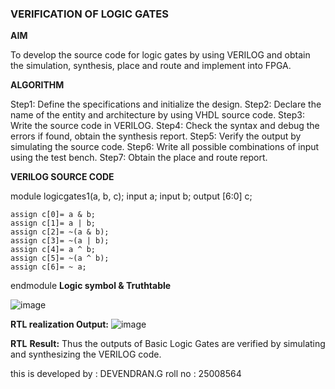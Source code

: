 ### VERIFICATION OF LOGIC GATES

**AIM**

To develop the source code for logic gates by using VERILOG and obtain the simulation, synthesis, place and route and implement into FPGA.

**ALGORITHM**

Step1: Define the specifications and initialize the design.
Step2: Declare the name of the entity and architecture by using VHDL source code.
Step3: Write the source code in VERILOG.
Step4: Check the syntax and debug the errors if found, obtain the synthesis report.
Step5: Verify the output by simulating the source code.
Step6: Write all possible combinations of input using the test bench.
Step7: Obtain the place and route report. 


**VERILOG SOURCE CODE**

module logicgates1(a, b, c);
    input a;
    input b;
    output  [6:0] c;

	assign c[0]= a & b;
	assign c[1]= a | b;
	assign c[2]= ~(a & b);
	assign c[3]= ~(a | b);
	assign c[4]= a ^ b;
	assign c[5]= ~(a ^ b);
	assign c[6]= ~ a;

endmodule
**Logic symbol & Truthtable**

![image ](https://github.com/user-attachments/assets/92c7ea18-597f-4c83-936d-c52e162274e0)

**RTL realization Output:** 
![image ](https://github.com/user-attachments/assets/11f6f1a2-15f8-4a08-8a69-14151d8819bb)

**RTL**
**Result:**
Thus the outputs of Basic Logic Gates are verified by simulating and synthesizing the VERILOG code.


this is developed by : DEVENDRAN.G
roll no : 25008564





